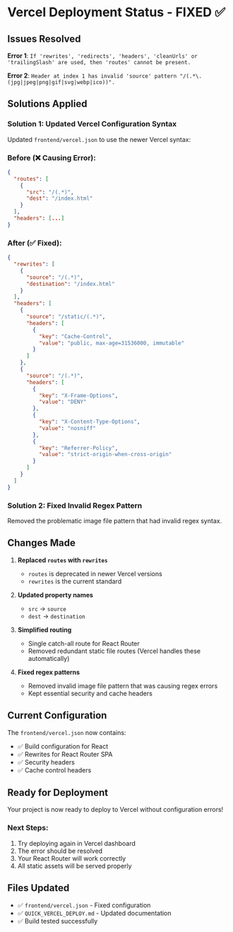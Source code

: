 # Vercel Deployment Status - FIXED ✅

## Issues Resolved

**Error 1**: `If 'rewrites', 'redirects', 'headers', 'cleanUrls' or 'trailingSlash' are used, then 'routes' cannot be present.`

**Error 2**: `Header at index 1 has invalid 'source' pattern "/(.*\.(jpg|jpeg|png|gif|svg|webp|ico))".`

## Solutions Applied

### Solution 1: Updated Vercel Configuration Syntax

Updated `frontend/vercel.json` to use the newer Vercel syntax:

### Before (❌ Causing Error):

```json
{
  "routes": [
    {
      "src": "/(.*)",
      "dest": "/index.html"
    }
  ],
  "headers": [...]
}
```

### After (✅ Fixed):

```json
{
  "rewrites": [
    {
      "source": "/(.*)",
      "destination": "/index.html"
    }
  ],
  "headers": [
    {
      "source": "/static/(.*)",
      "headers": [
        {
          "key": "Cache-Control",
          "value": "public, max-age=31536000, immutable"
        }
      ]
    },
    {
      "source": "/(.*)",
      "headers": [
        {
          "key": "X-Frame-Options",
          "value": "DENY"
        },
        {
          "key": "X-Content-Type-Options",
          "value": "nosniff"
        },
        {
          "key": "Referrer-Policy",
          "value": "strict-origin-when-cross-origin"
        }
      ]
    }
  ]
}
```

### Solution 2: Fixed Invalid Regex Pattern

Removed the problematic image file pattern that had invalid regex syntax.

## Changes Made

1. **Replaced `routes` with `rewrites`**

   - `routes` is deprecated in newer Vercel versions
   - `rewrites` is the current standard

2. **Updated property names**

   - `src` → `source`
   - `dest` → `destination`

3. **Simplified routing**

   - Single catch-all route for React Router
   - Removed redundant static file routes (Vercel handles these automatically)

4. **Fixed regex patterns**
   - Removed invalid image file pattern that was causing regex errors
   - Kept essential security and cache headers

## Current Configuration

The `frontend/vercel.json` now contains:

- ✅ Build configuration for React
- ✅ Rewrites for React Router SPA
- ✅ Security headers
- ✅ Cache control headers

## Ready for Deployment

Your project is now ready to deploy to Vercel without configuration errors!

### Next Steps:

1. Try deploying again in Vercel dashboard
2. The error should be resolved
3. Your React Router will work correctly
4. All static assets will be served properly

## Files Updated

- ✅ `frontend/vercel.json` - Fixed configuration
- ✅ `QUICK_VERCEL_DEPLOY.md` - Updated documentation
- ✅ Build tested successfully
